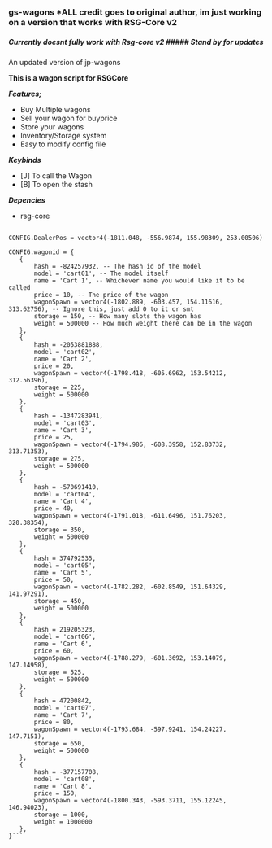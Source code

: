 ### gs-wagons *ALL credit goes to original author, im just working on a version that works with RSG-Core v2 ###
##### Currently doesnt fully work with Rsg-core v2 ##### Stand by for updates
 An updated version of jp-wagons

**This is a wagon script for RSGCore**

**_Features;_**
- Buy Multiple wagons
- Sell your wagon for buyprice
- Store your wagons 
- Inventory/Storage system
- Easy to modify config file


**_Keybinds_**
- [J] To call the Wagon
- [B] To open the stash


**_Depencies_**
- rsg-core

 
 ```CONFIG = {}

CONFIG.DealerPos = vector4(-1811.048, -556.9874, 155.98309, 253.00506)

CONFIG.wagonid = {
    {
        hash = -824257932, -- The hash id of the model
        model = 'cart01', -- The model itself
        name = 'Cart 1', -- Whichever name you would like it to be called
        price = 10, -- The price of the wagon
        wagonSpawn = vector4(-1802.889, -603.457, 154.11616, 313.62756), -- Ignore this, just add 0 to it or smt
        storage = 150, -- How many slots the wagon has
        weight = 500000 -- How much weight there can be in the wagon
    },
    {
        hash = -2053881888, 
        model = 'cart02', 
        name = 'Cart 2', 
        price = 20,
        wagonSpawn = vector4(-1798.418, -605.6962, 153.54212, 312.56396),
        storage = 225,
        weight = 500000
    },
    {
        hash = -1347283941, 
        model = 'cart03', 
        name = 'Cart 3', 
        price = 25,
        wagonSpawn = vector4(-1794.986, -608.3958, 152.83732, 313.71353),
        storage = 275,
        weight = 500000
    },
    {
        hash = -570691410, 
        model = 'cart04', 
        name = 'Cart 4', 
        price = 40,
        wagonSpawn = vector4(-1791.018, -611.6496, 151.76203, 320.38354),
        storage = 350,
        weight = 500000
    },
    {
        hash = 374792535, 
        model = 'cart05', 
        name = 'Cart 5', 
        price = 50,
        wagonSpawn = vector4(-1782.282, -602.8549, 151.64329, 141.97291),
        storage = 450,
        weight = 500000
    },
    {
        hash = 219205323, 
        model = 'cart06', 
        name = 'Cart 6', 
        price = 60,
        wagonSpawn = vector4(-1788.279, -601.3692, 153.14079, 147.14958),
        storage = 525,
        weight = 500000
    },
    {
        hash = 47200842, 
        model = 'cart07', 
        name = 'Cart 7', 
        price = 80,
        wagonSpawn = vector4(-1793.684, -597.9241, 154.24227, 147.7151),
        storage = 650,
        weight = 500000
    },
    {
        hash = -377157708, 
        model = 'cart08', 
        name = 'Cart 8', 
        price = 150,
        wagonSpawn = vector4(-1800.343, -593.3711, 155.12245, 146.94023),
        storage = 1000,
        weight = 1000000
    },
}```
